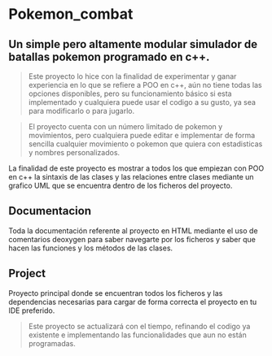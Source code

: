# Pokemon_combat
**Un simple pero altamente modular simulador de batallas pokemon programado en c++.**
---
> Este proyecto lo hice con la finalidad de experimentar y ganar experiencia en lo que se refiere a POO en c++, aún no tiene todas las opciones disponibles, pero su funcionamiento básico si esta implementado y cualquiera puede usar el codigo a su gusto, ya sea para modificarlo o para jugarlo.

> El proyecto cuenta con un número limitado de pokemon y movimientos, pero cualquiera puede editar e implementar de forma sencilla cualquier movimiento o pokemon que quiera con estadisticas y nombres personalizados.

La finalidad de este proyecto es mostrar a todos los que empiezan con POO en c++ la sintaxis de las clases y las relaciones entre clases mediante un grafico UML que se encuentra dentro de los ficheros del proyecto.

## Documentacion
Toda la documentación referente al proyecto en HTML mediante el uso de comentarios deoxygen para saber navegarte por los ficheros y saber que hacen las funciones y los métodos de las clases.

## Project
Proyecto principal donde se encuentran todos los ficheros y las dependencias necesarias para cargar de forma correcta el proyecto en tu IDE preferido.

> Este proyecto se actualizará con el tiempo, refinando el codigo ya existente e implementando las funcionalidades que aun no están programadas.
